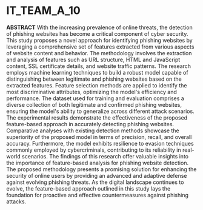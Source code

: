 # IT_TEAM_A_10
**ABSTRACT**
With the increasing prevalence of online threats, the detection of phishing websites has become a critical component of cyber security. This study proposes a novel approach for identifying phishing websites by leveraging a comprehensive set of features extracted from various aspects of website content and behavior. The methodology involves the extraction and analysis of features such as URL structure, HTML and JavaScript content, SSL certificate details, and website traffic patterns. The research employs machine learning techniques to build a robust model capable of distinguishing between legitimate and phishing websites based on the extracted features. Feature selection methods are applied to identify the most discriminative attributes, optimizing the model's efficiency and performance. The dataset used for training and evaluation comprises a diverse collection of both legitimate and confirmed phishing websites, ensuring the model's ability to generalize across different attack scenarios.
The experimental results demonstrate the effectiveness of the proposed feature-based approach in accurately detecting phishing websites. Comparative analyses with existing detection methods showcase the superiority of the proposed model in terms of precision, recall, and overall accuracy. Furthermore, the model exhibits resilience to evasion techniques commonly employed by cybercriminals, contributing to its reliability in real-world scenarios. The findings of this research offer valuable insights into the importance of feature-based analysis for phishing website detection. The proposed methodology presents a promising solution for enhancing the security of online users by providing an advanced and adaptive defense against evolving phishing threats. As the digital landscape continues to evolve, the feature-based approach outlined in this study lays the foundation for proactive and effective countermeasures against phishing attacks.
